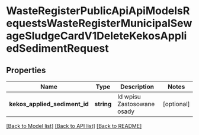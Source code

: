 # WasteRegisterPublicApiApiModelsRequestsWasteRegisterMunicipalSewageSludgeCardV1DeleteKekosAppliedSedimentRequest

## Properties
Name | Type | Description | Notes
------------ | ------------- | ------------- | -------------
**kekos_applied_sediment_id** | **string** | Id wpisu Zastosowane osady | [optional] 

[[Back to Model list]](../README.md#documentation-for-models) [[Back to API list]](../README.md#documentation-for-api-endpoints) [[Back to README]](../README.md)


